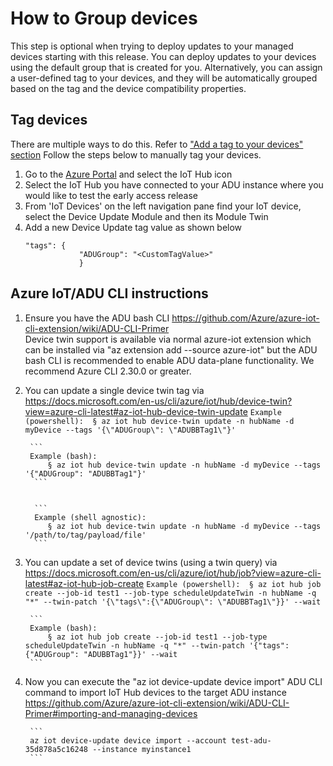 # How to Group devices

This step is optional when trying to deploy updates to your managed devices starting with this release. You can deploy updates to your devices using the default group that is created for you. Alternatively, you can assign a user-defined tag to your devices, and they will be automatically grouped based on the tag and the device compatibility properties. 

## Tag devices

There are multiple ways to do this. Refer to ["Add a tag to your devices" section](https://docs.microsoft.com/en-us/azure/iot-hub-device-update/create-update-group)
Follow the steps below to manually tag your devices.

1. Go to the [Azure Portal](https://ms.portal.azure.com/?feature.adu=true&feature.canmodifystamps=true&Microsoft_Azure_Iothub=tip1&Microsoft_Azure_ADU_Diagnostic=true) and select the IoT Hub icon
2. Select the IoT Hub you have connected to your ADU instance where you would like to test the early access release
3. From 'IoT Devices' on the left navigation pane find your IoT device, select the Device Update Module and then its Module Twin 
4. Add a new Device Update tag value as shown below
	```
    "tags": {
	            "ADUGroup": "<CustomTagValue>"
	            }
    ```

## Azure IoT/ADU CLI instructions

1. Ensure you have the ADU bash CLI https://github.com/Azure/azure-iot-cli-extension/wiki/ADU-CLI-Primer  
Device twin support is available via normal azure-iot extension which can be installed via "az extension add --source azure-iot" but the ADU bash CLI is recommended to enable ADU data-plane functionality. We recommend Azure CLI 2.30.0 or greater.
2. You can update a single device twin tag via https://docs.microsoft.com/en-us/cli/azure/iot/hub/device-twin?view=azure-cli-latest#az-iot-hub-device-twin-update
	    ```
        Example (powershell): 
			§ az iot hub device-twin update -n hubName -d myDevice --tags '{\"ADUGroup\": \"ADUBBTag1\"}'
        ``` 
        
        
        ```
		Example (bash):  
			§ az iot hub device-twin update -n hubName -d myDevice --tags '{"ADUGroup": "ADUBBTag1"}'
         ```
        
        
         ```
		 Example (shell agnostic): 
			§ az iot hub device-twin update -n hubName -d myDevice --tags '/path/to/tag/payload/file'
         ```
3. You can update a set of device twins (using a twin query) via https://docs.microsoft.com/en-us/cli/azure/iot/hub/job?view=azure-cli-latest#az-iot-hub-job-create
		```
        Example (powershell): 
			§ az iot hub job create --job-id test1 --job-type scheduleUpdateTwin -n hubName -q "*" --twin-patch '{\"tags\":{\"ADUGroup\": \"ADUBBTag1\"}}' --wait
		```
        
        
        ```
        Example (bash):
			§ az iot hub job create --job-id test1 --job-type scheduleUpdateTwin -n hubName -q "*" --twin-patch '{"tags":{"ADUGroup": "ADUBBTag1"}}' --wait
        ```
4. Now you can execute the "az iot device-update device import" ADU CLI command to import IoT Hub devices to the target ADU instance https://github.com/Azure/azure-iot-cli-extension/wiki/ADU-CLI-Primer#importing-and-managing-devices

		```
        az iot device-update device import --account test-adu-35d878a5c16248 --instance myinstance1
		```



